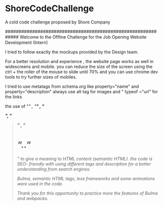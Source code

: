# ShoreCodeChallenge
A cold code challenge proposed by Shore Company

#############################################################
Welcome to the Ofﬂine Challenge for the Job Opening Website Development (Intern)

I tried to follow exactly the mockups provided by the Design team.

For a better resolution and experience , the website page works as well in widescreens and mobile. you can reduce the size of the screen using the ctrl + the roller of the mouse to slide until 70% and you can use chrome dev tools to try further sizes of mobiles.


I tried to use metatags from schema.org like  property="name" and property="description"
always use alt tag for images  and " typeof ="url"  for the links  

the use of "<em>" , "<strong>" , "<p>", "<blockquote>" , "<h1>".."<h6>" to give a meaning to HTML content (semantic HTML).
the code is SEO- friendly with using different tags and description for a better understanding from search engines.

Bulma, semantic HTML tags, less frameworks and some animations were used in the code.

Thank you for this opportunity to practice more the features of Bulma and webpacks.

